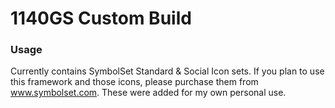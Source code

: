 1140GS Custom Build
====================

### Usage
Currently contains SymbolSet Standard & Social Icon sets. If you plan to use this framework and those icons, please purchase them from www.symbolset.com. These were added for my own personal use.